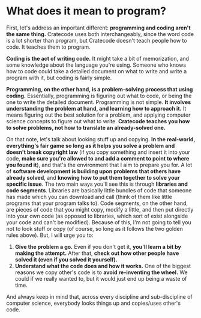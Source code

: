 # What does it mean to program?

First, let's address an important different: **programming and coding aren't the same thing.** Cratecode uses both interchangeably, since the word code is a lot shorter than program, but Cratecode doesn't teach people how to code. It teaches them to program.

**Coding is the act of writing code.** It might take a bit of memorization, and some knowledge about the language you're using. Someone who knows how to code could take a detailed document on what to write and write a program with it, but coding is fairly simple.

**Programming, on the other hand, is a problem-solving process that using coding.** Essentially, programming is figuring out what to code, or being the one to write the detailed document. Programming is not simple. **It involves understanding the problem at hand, and learning how to approach it.** It means figuring out the best solution for a problem, and applying computer science concepts to figure out what to write. **Cratecode teaches you how to solve problems, not how to translate an already-solved one.**

On that note, let's talk about looking stuff up and copying. **In the real-world, everything's fair game so long as it helps you solve a problem and doesn't break copyright law** (if you copy something and insert it into your code, **make sure you're allowed to and add a comment to point to where you found it**), and that's the environment that I aim to prepare you for. A lot of **software development is building upon problems that others have already solved**, and **knowing how to put them together to solve your specific issue**. The two main ways you'll see this is through **libraries and code segments**. Libraries are basically little bundles of code that someone has made which you can download and call (think of them like little programs that your program talks to). Code segments, on the other hand, are pieces of code that you might copy, modify a little, and then put directly into your own code (as opposed to libraries, which sort of exist alongside your code and can't be modified). Because of this, I'm not going to tell you not to look stuff or copy (of course, so long as it follows the two golden rules above). But, I will urge you to:

1. **Give the problem a go.** Even if you don't get it, **you'll learn a bit by making the attempt.** After that, **check out how other people have solved it (even if you solved it yourself).**
2. **Understand what the code does and how it works.** One of the biggest reasons we copy other's code is to **avoid re-inventing the wheel.** We could if we really wanted to, but it would just end up being a waste of time.

And always keep in mind that, across every discipline and sub-discipline of computer science, everybody looks things up and copies/uses other's code.
